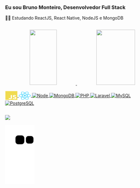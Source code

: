 ### Eu sou Bruno Monteiro, Desenvolvedor Full Stack

👨‍💻 Estudando ReactJS, React Native, NodeJS e MongoDB

## 

<div align="center">
  <a href="https://github.com/BrunoMonteiro25">
  <img height="180em" width="42%" src="https://github-readme-stats.vercel.app/api?username=BrunoMonteiro25&show_icons=true&theme=dracula&include_all_commits=true&count_private=true"/>
  <img height="180em" width="50%" src="https://github-readme-stats.vercel.app/api/top-langs/?username=BrunoMonteiro25&layout=compact&langs_count=7&theme=dracula"/>
</div>

<div style="display: inline_block"><br>
  <img align="center" alt="Javascript" height="29" width="40" src="https://raw.githubusercontent.com/devicons/devicon/master/icons/javascript/javascript-plain.svg"/>
  <img align="center" alt="React" height="30" width="40" src="https://raw.githubusercontent.com/devicons/devicon/master/icons/react/react-original.svg"/>
  <img align="center" alt="Node" height="30" width="40" src="https://cdn.jsdelivr.net/gh/devicons/devicon/icons/nodejs/nodejs-original.svg" />
  <img align="center" alt="MongoDB" height="30" width="40" src="https://cdn.jsdelivr.net/gh/devicons/devicon/icons/mongodb/mongodb-plain-wordmark.svg" />
  <img align="center" alt="PHP" height="30" width="40" src="https://cdn.jsdelivr.net/gh/devicons/devicon/icons/php/php-original.svg" />
  <img align="center" alt="Laravel" height="30" width="40" src="https://cdn.jsdelivr.net/gh/devicons/devicon/icons/laravel/laravel-plain-wordmark.svg"/>
  <img align="center" alt="MySQL" height="45" width="50" src="https://cdn.jsdelivr.net/gh/devicons/devicon/icons/mysql/mysql-original-wordmark.svg"/>
  <img align="center" alt="PostgreSQL" height="35" width="45" src="https://cdn.jsdelivr.net/gh/devicons/devicon/icons/postgresql/postgresql-plain-wordmark.svg"/>
</div>
  
  ##
  
<div>
  <a href="https://www.linkedin.com/in/bruno-monteiro-796430252/" target="_blank"><img src="https://img.shields.io/badge/-LinkedIn-%230077B5?style=for-the-badge&logo=linkedin&logoColor=white" target="_blank"></a> 
  
  ![Snake animation](https://github.com/BrunoMonteiro25/BrunoMonteiro25/blob/output/github-contribution-grid-snake.svg)
</div>  

